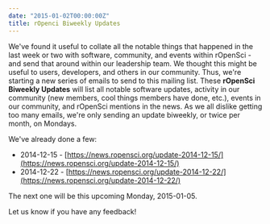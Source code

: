 ```yaml
---
date: "2015-01-02T00:00:00Z"
title: rOpenci Biweekly Updates
---
```


We've found it useful to collate all the notable things that happened in the last week or two with software, community, and events within rOpenSci - and send that around within our leadership team. We thought this might be useful to users, developers, and others in our community. Thus, we're starting a new series of emails to send to this mailing list. These __rOpenSci Biweekly Updates__ will list all notable software updates, activity in our community (new members, cool things members have done, etc.), events in our community, and rOpenSci mentions in the news. As we all dislike getting too many emails, we're only sending an update biweekly, or twice per month, on Mondays.

We've already done a few:

* 2014-12-15 - [https://news.ropensci.org/update-2014-12-15/](https://news.ropensci.org/update-2014-12-15/)
* 2014-12-22 - [https://news.ropensci.org/update-2014-12-22/](https://news.ropensci.org/update-2014-12-22/)

The next one will be this upcoming Monday, 2015-01-05.

Let us know if you have any feedback!
